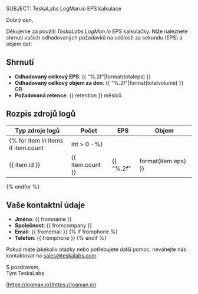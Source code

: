 SUBJECT: TeskaLabs LogMan.io EPS kalkulace

Dobrý den,

Děkujeme za použití _TeskaLabs LogMan.io_ EPS kalkulačky.
Níže naleznete shrnutí vašich odhadovaných požadavků na události za sekundu (EPS) a objem dat:

## Shrnutí

- **Odhadovaný celkový EPS**: {{ "%.2f"|format(totaleps) }}
- **Odhadovaný celkový objem za den**: {{ "%.2f"|format(totalvolume) }} GB
- **Požadovaná retence**: {{ retention }} měsíců

## Rozpis zdrojů logů

| Typ zdroje logů         | Počet | EPS     | Objem |
|--------------------------|-------|---------|--------|
{% for item in items if item.count | int > 0 -%}
| {{ item.id }} | {{ item.count }} | {{ "%.2f"|format(item.eps) }} | {{ "%.2f"|format(item.volume) }} GB/den |
{% endfor %}

## Vaše kontaktní údaje

- **Jméno**: {{ fromname }}
- **Společnost**: {{ fromcompany }}
- **Email**: {{ fromemail }}
{% if fromphone %}
- **Telefon**: {{ fromphone }}
{% endif %}

Pokud máte jakékoliv otázky nebo potřebujete další pomoc, neváhejte nás kontaktovat na [sales@teskalabs.com](mailto:sales@teskalabs.com).

S pozdravem,  
Tým TeskaLabs

[https://logman.io](https://logman.io)
